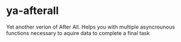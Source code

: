 # ya-afterall
Yet another verion of After All.  Helps you with multiple asyncrounous functions necessary to aquire data to complete a final task
